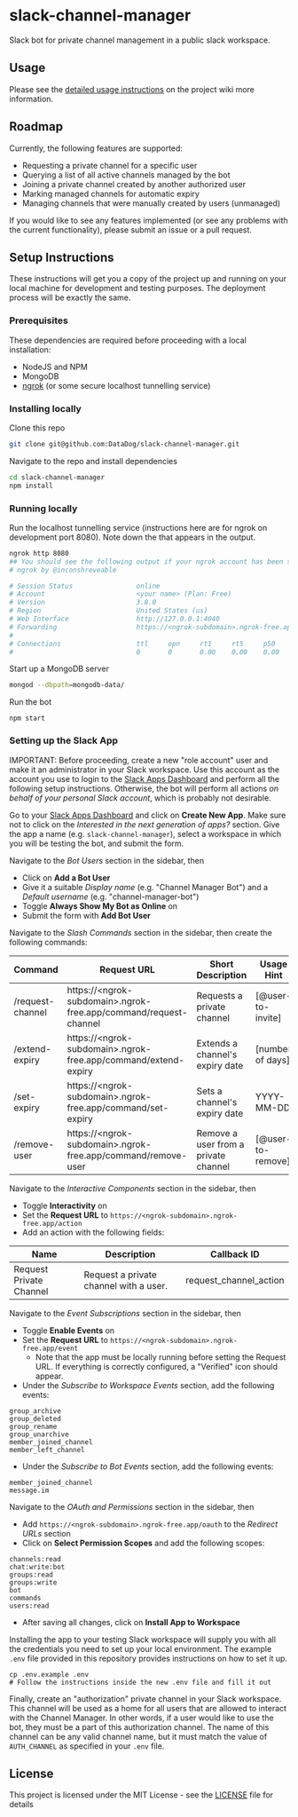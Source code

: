 # slack-channel-manager

Slack bot for private channel management in a public slack workspace.

## Usage

Please see the [detailed usage instructions][1] on the project wiki more information.

## Roadmap

Currently, the following features are supported:
- Requesting a private channel for a specific user
- Querying a list of all active channels managed by the bot
- Joining a private channel created by another authorized user
- Marking managed channels for automatic expiry
- Managing channels that were manually created by users (unmanaged)

If you would like to see any features implemented (or see any problems with the current functionality), please submit an issue or a pull request.

## Setup Instructions

These instructions will get you a copy of the project up and running on your local machine for development and testing purposes. The deployment process will be exactly the same.

### Prerequisites

These dependencies are required before proceeding with a local installation:
- NodeJS and NPM
- MongoDB
- [ngrok][2] (or some secure localhost tunnelling service)

### Installing locally

Clone this repo

```sh
git clone git@github.com:DataDog/slack-channel-manager.git
```

Navigate to the repo and install dependencies

```sh
cd slack-channel-manager
npm install
```

### Running locally

Run the localhost tunnelling service (instructions here are for ngrok on development port 8080).
Note down the <ngrok-subdomain> that appears in the output.

```sh
ngrok http 8080
## You should see the following output if your ngrok account has been setup correctly
# ngrok by @inconshreveable

# Session Status                online
# Account                       <your name> (Plan: Free)
# Version                       3.8.0
# Region                        United States (us)
# Web Interface                 http://127.0.0.1:4040
# Forwarding                    https://<ngrok-subdomain>.ngrok-free.app -> localhost:8080
#
# Connections                   ttl     opn     rt1     rt5     p50     p90
#                               0       0       0.00    0.00    0.00    0.00
```

Start up a MongoDB server

```sh
mongod --dbpath=mongodb-data/
```

Run the bot

```
npm start
```

### Setting up the Slack App

IMPORTANT: Before proceeding, create a new "role account" user and make it an administrator in your Slack workspace. Use this account as the account you use to login to the [Slack Apps Dashboard][3] and perform all the following setup instructions. Otherwise, the bot will perform all actions _on behalf of your personal Slack account_, which is probably not desirable.

Go to your [Slack Apps Dashboard][3] and click on **Create New App**. Make sure not to click on the _Interested in the next generation of apps?_ section. Give the app a name (e.g. `slack-channel-manager`), select a workspace in which you will be testing the bot, and submit the form.

Navigate to the _Bot Users_ section in the sidebar, then
- Click on **Add a Bot User**
- Give it a suitable _Display name_ (e.g. "Channel Manager Bot") and a _Default username_ (e.g. "channel-manager-bot")
- Toggle **Always Show My Bot as Online** on
- Submit the form with **Add Bot User**

Navigate to the _Slash Commands_ section in the sidebar, then create the following commands:

| Command | Request URL | Short Description | Usage Hint | Escape |
| --- | --- | --- | --- | --- |
| /request-channel | https://\<ngrok-subdomain>.ngrok-free.app/command/request-channel | Requests a private channel | [@user-to-invite] | ✓ |
| /extend-expiry | https://\<ngrok-subdomain>.ngrok-free.app/command/extend-expiry | Extends a channel's expiry date | [number of days] | |
| /set-expiry | https://\<ngrok-subdomain>.ngrok-free.app/command/set-expiry | Sets a channel's expiry date | YYYY-MM-DD | |
| /remove-user | https://\<ngrok-subdomain>.ngrok-free.app/command/remove-user | Remove a user from a private channel | [@user-to-remove] | ✓ |

Navigate to the _Interactive Components_ section in the sidebar, then
- Toggle **Interactivity** on
- Set the **Request URL** to `https://<ngrok-subdomain>.ngrok-free.app/action`
- Add an action with the following fields:

| Name | Description | Callback ID |
| --- | --- | --- |
| Request Private Channel | Request a private channel with a user. | request_channel_action |

Navigate to the _Event Subscriptions_ section in the sidebar, then
- Toggle **Enable Events** on
- Set the **Request URL** to `https://<ngrok-subdomain>.ngrok-free.app/event`
    - Note that the app must be locally running before setting the Request URL. If everything is correctly configured, a "Verified" icon should appear.
- Under the _Subscribe to Workspace Events_ section, add the following events:

```
group_archive
group_deleted
group_rename
group_unarchive
member_joined_channel
member_left_channel
```

- Under the _Subscribe to Bot Events_ section, add the following events:

```
member_joined_channel
message.im
```

Navigate to the _OAuth and Permissions_ section in the sidebar, then
- Add `https://<ngrok-subdomain>.ngrok-free.app/oauth` to the _Redirect URLs_ section
- Click on **Select Permission Scopes** and add the following scopes:

```
channels:read
chat:write:bot
groups:read
groups:write
bot
commands
users:read
```

- After saving all changes, click on **Install App to Workspace**

Installing the app to your testing Slack workspace will supply you with all the credentials you need to set up your local environment. The example `.env` file provided in this repository provides instructions on how to set it up.

```
cp .env.example .env
# Follow the instructions inside the new .env file and fill it out
```

Finally, create an "authorization" private channel in your Slack workspace. This channel will be used as a home for all users that are allowed to interact with the Channel Manager. In other words, if a user would like to use the bot, they must be a part of this authorization channel. The name of this channel can be any valid channel name, but it must match the value of `AUTH_CHANNEL` as specified in your `.env` file.

## License

This project is licensed under the MIT License - see the [LICENSE](LICENSE) file for details

[1]: https://github.com/DataDog/slack-channel-manager/wiki/Usage-Instructions
[2]: https://ngrok.com/
[3]: https://api.slack.com/apps/
